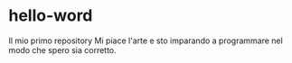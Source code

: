 # hello-word
Il mio primo repository
Mi piace l'arte e sto imparando a programmare nel modo che spero sia corretto.
